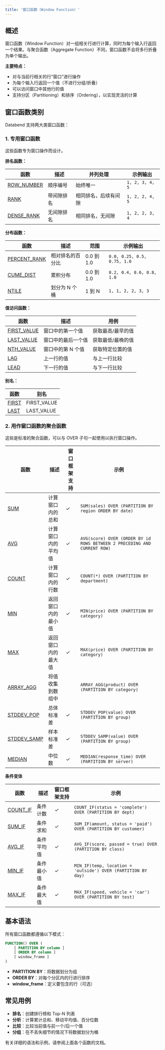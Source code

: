 ```yaml
---
title: '窗口函数（Window Function）'
---
```


## 概述

窗口函数（Window Function）对一组相关行进行计算，同时为每个输入行返回一个结果。与聚合函数（Aggregate Function）不同，窗口函数不会将多行折叠为单个输出。

**主要特点：**
- 对与当前行相关的行“窗口”进行操作
- 为每个输入行返回一个值（不进行分组/折叠）
- 可以访问窗口中其他行的值
- 支持分区（Partitioning）和排序（Ordering），以实现灵活的计算

## 窗口函数类别

Databend 支持两大类窗口函数：

### 1. 专用窗口函数

这些函数专为窗口操作而设计。

**排名函数：**

| 函数 | 描述 | 并列处理 | 示例输出 |
|----------|-------------|---------------|----------------|
| [ROW_NUMBER](row-number.md) | 顺序编号 | 始终唯一 | `1, 2, 3, 4, 5` |
| [RANK](rank.md) | 带间隙排名 | 相同排名，后续有间隙 | `1, 2, 2, 4, 5` |
| [DENSE_RANK](dense-rank.md) | 无间隙排名 | 相同排名，无间隙 | `1, 2, 2, 3, 4` |

**分布函数：**

| 函数 | 描述 | 范围 | 示例输出 |
|----------|-------------|-------|----------------|
| [PERCENT_RANK](percent_rank.md) | 相对排名的百分比 | 0.0 到 1.0 | `0.0, 0.25, 0.5, 0.75, 1.0` |
| [CUME_DIST](cume-dist.md) | 累积分布 | 0.0 到 1.0 | `0.2, 0.4, 0.6, 0.8, 1.0` |
| [NTILE](ntile.md) | 划分为 N 个桶 | 1 到 N | `1, 1, 2, 2, 3, 3` |

**值访问函数：**

| 函数 | 描述 | 用例 |
|----------|-------------|----------|
| [FIRST_VALUE](first-value.md) | 窗口中的第一个值 | 获取最高/最早的值 |
| [LAST_VALUE](last-value.md) | 窗口中的最后一个值 | 获取最低/最晚的值 |
| [NTH_VALUE](nth-value.md) | 窗口中的第 N 个值 | 获取特定位置的值 |
| [LAG](lag.md) | 上一行的值 | 与上一行比较 |
| [LEAD](lead.md) | 下一行的值 | 与下一行比较 |

**别名：**

| 函数 | 别名 |
|----------|----------|
| [FIRST](first.md) | FIRST_VALUE |
| [LAST](last.md) | LAST_VALUE |

### 2. 用作窗口函数的聚合函数

这些是标准的聚合函数，可以与 OVER 子句一起使用以执行窗口操作。

| 函数 | 描述 | 窗口框架支持 | 示例 |
|----------|-------------|---------------------|---------|  
| [SUM](../07-aggregate-functions/aggregate-sum.md) | 计算窗口内的总和 | ✓ | `SUM(sales) OVER (PARTITION BY region ORDER BY date)` |
| [AVG](../07-aggregate-functions/aggregate-avg.md) | 计算窗口内的平均值 | ✓ | `AVG(score) OVER (ORDER BY id ROWS BETWEEN 2 PRECEDING AND CURRENT ROW)` |
| [COUNT](../07-aggregate-functions/aggregate-count.md) | 计算窗口内的行数 | ✓ | `COUNT(*) OVER (PARTITION BY department)` |
| [MIN](../07-aggregate-functions/aggregate-min.md) | 返回窗口内的最小值 | ✓ | `MIN(price) OVER (PARTITION BY category)` |
| [MAX](../07-aggregate-functions/aggregate-max.md) | 返回窗口内的最大值 | ✓ | `MAX(price) OVER (PARTITION BY category)` |
| [ARRAY_AGG](../07-aggregate-functions/aggregate-array-agg.md) | 将值收集到数组中 | | `ARRAY_AGG(product) OVER (PARTITION BY category)` |
| [STDDEV_POP](../07-aggregate-functions/aggregate-stddev-pop.md) | 总体标准差 | ✓ | `STDDEV_POP(value) OVER (PARTITION BY group)` |
| [STDDEV_SAMP](../07-aggregate-functions/aggregate-stddev-samp.md) | 样本标准差 | ✓ | `STDDEV_SAMP(value) OVER (PARTITION BY group)` |
| [MEDIAN](../07-aggregate-functions/aggregate-median.md) | 中位数 | ✓ | `MEDIAN(response_time) OVER (PARTITION BY server)` |

**条件变体**

| 函数 | 描述 | 窗口框架支持 | 示例 |
|----------|-------------|---------------------|---------|  
| [COUNT_IF](../07-aggregate-functions/aggregate-count-if.md) | 条件计数 | ✓ | `COUNT_IF(status = 'complete') OVER (PARTITION BY dept)` |
| [SUM_IF](../07-aggregate-functions/aggregate-sum-if.md) | 条件求和 | ✓ | `SUM_IF(amount, status = 'paid') OVER (PARTITION BY customer)` |
| [AVG_IF](../07-aggregate-functions/aggregate-avg-if.md) | 条件平均值 | ✓ | `AVG_IF(score, passed = true) OVER (PARTITION BY class)` |
| [MIN_IF](../07-aggregate-functions/aggregate-min-if.md) | 条件最小值 | ✓ | `MIN_IF(temp, location = 'outside') OVER (PARTITION BY day)` |
| [MAX_IF](../07-aggregate-functions/aggregate-max-if.md) | 条件最大值 | ✓ | `MAX_IF(speed, vehicle = 'car') OVER (PARTITION BY test)` |

## 基本语法

所有窗口函数都遵循以下模式：

```sql
FUNCTION() OVER (
    [ PARTITION BY column ]
    [ ORDER BY column ]
    [ window_frame ]
)
```

- **PARTITION BY**：将数据划分为组
- **ORDER BY**：对每个分区内的行进行排序
- **window_frame**：定义要包含的行（可选）

## 常见用例

- **排名**：创建排行榜和 Top-N 列表
- **分析**：计算累计总和、移动平均值、百分位数
- **比较**：比较当前值与前一个/后一个值
- **分组**：在不丢失细节的情况下将数据划分为桶

有关详细的语法和示例，请参阅上面各个函数的文档。